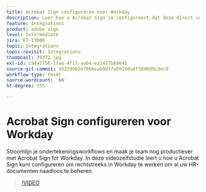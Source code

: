 ```yaml
---
title: Acrobat Sign configureren voor Workday
description: Leer hoe u Acrobat Sign zo configureert dat deze direct in Workday werkt voor een naadloos beheer van al uw HR-documenten
feature: Integrations
product: adobe sign
level: Intermediate
jira: KT-13006
topic: Integrations
topic-revisit: Integrations
thumbnail: 39372.jpg
exl-id: c94a7756-1fae-4f17-aab4-ea1437b68645
source-git-commit: 452299b2b786beab9df7a5019da4f3840d9cdec9
workflow-type: tm+mt
source-wordcount: '66'
ht-degree: 15%

---
```


#  Acrobat Sign configureren voor Workday

Stroomlijn je ondertekeningsworkflows en maak je team nog productiever met Acrobat Sign for Workday. In deze videozelfstudie leert u hoe u Acrobat Sign kunt configureren om rechtstreeks in Workday te werken om al uw HR-documenten naadloos te beheren.

>[!VIDEO](https://video.tv.adobe.com/v/39372?quality=12&learn=on&hidetitle=true)
